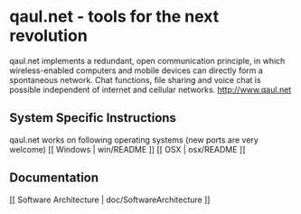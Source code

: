 qaul.net - tools for the next revolution
========================================

qaul.net implements a redundant, open communication principle, in which wireless-enabled computers and mobile devices can directly form a spontaneous network. Chat functions, file sharing and voice chat is possible independent of internet and cellular networks.
http://www.qaul.net


System Specific Instructions
-----------------------------

qaul.net works on following operating systems (new ports are very welcome)
[[ Windows | win/README ]]
[[ OSX     | osx/README ]]


Documentation
--------------

[[ Software Architecture | doc/SoftwareArchitecture ]]

